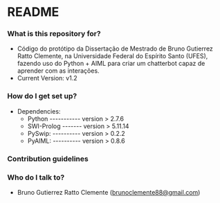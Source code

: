 # README #

### What is this repository for? ###

* Código do protótipo da Dissertação de Mestrado de Bruno Gutierrez Ratto Clemente, na Universidade Federal do Espírito Santo (UFES), fazendo uso do Python + AIML para criar um chatterbot capaz de aprender com as interações.
* Current Version: v1.2

### How do I get set up? ###

* Dependencies:
   * Python ----------- version > 2.7.6
   * SWI-Prolog ------- version > 5.11.14
   * PySwip: ---------- version > 0.2.2
   * PyAIML: ---------- version > 0.8.6

### Contribution guidelines ###

### Who do I talk to? ###

* Bruno Gutierrez Ratto Clemente (brunoclemente88@gmail.com)